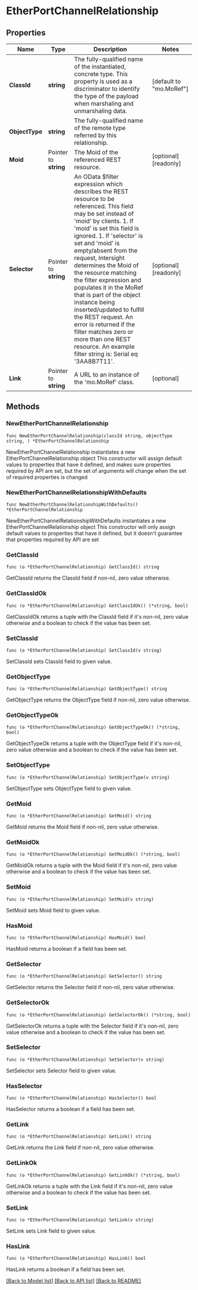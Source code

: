 # EtherPortChannelRelationship

## Properties

Name | Type | Description | Notes
------------ | ------------- | ------------- | -------------
**ClassId** | **string** | The fully-qualified name of the instantiated, concrete type. This property is used as a discriminator to identify the type of the payload when marshaling and unmarshaling data. | [default to "mo.MoRef"]
**ObjectType** | **string** | The fully-qualified name of the remote type referred by this relationship. | 
**Moid** | Pointer to **string** | The Moid of the referenced REST resource. | [optional] [readonly] 
**Selector** | Pointer to **string** | An OData $filter expression which describes the REST resource to be referenced. This field may be set instead of &#39;moid&#39; by clients. 1. If &#39;moid&#39; is set this field is ignored. 1. If &#39;selector&#39; is set and &#39;moid&#39; is empty/absent from the request, Intersight determines the Moid of the resource matching the filter expression and populates it in the MoRef that is part of the object instance being inserted/updated to fulfill the REST request. An error is returned if the filter matches zero or more than one REST resource. An example filter string is: Serial eq &#39;3AA8B7T11&#39;. | [optional] [readonly] 
**Link** | Pointer to **string** | A URL to an instance of the &#39;mo.MoRef&#39; class. | [optional] 

## Methods

### NewEtherPortChannelRelationship

`func NewEtherPortChannelRelationship(classId string, objectType string, ) *EtherPortChannelRelationship`

NewEtherPortChannelRelationship instantiates a new EtherPortChannelRelationship object
This constructor will assign default values to properties that have it defined,
and makes sure properties required by API are set, but the set of arguments
will change when the set of required properties is changed

### NewEtherPortChannelRelationshipWithDefaults

`func NewEtherPortChannelRelationshipWithDefaults() *EtherPortChannelRelationship`

NewEtherPortChannelRelationshipWithDefaults instantiates a new EtherPortChannelRelationship object
This constructor will only assign default values to properties that have it defined,
but it doesn't guarantee that properties required by API are set

### GetClassId

`func (o *EtherPortChannelRelationship) GetClassId() string`

GetClassId returns the ClassId field if non-nil, zero value otherwise.

### GetClassIdOk

`func (o *EtherPortChannelRelationship) GetClassIdOk() (*string, bool)`

GetClassIdOk returns a tuple with the ClassId field if it's non-nil, zero value otherwise
and a boolean to check if the value has been set.

### SetClassId

`func (o *EtherPortChannelRelationship) SetClassId(v string)`

SetClassId sets ClassId field to given value.


### GetObjectType

`func (o *EtherPortChannelRelationship) GetObjectType() string`

GetObjectType returns the ObjectType field if non-nil, zero value otherwise.

### GetObjectTypeOk

`func (o *EtherPortChannelRelationship) GetObjectTypeOk() (*string, bool)`

GetObjectTypeOk returns a tuple with the ObjectType field if it's non-nil, zero value otherwise
and a boolean to check if the value has been set.

### SetObjectType

`func (o *EtherPortChannelRelationship) SetObjectType(v string)`

SetObjectType sets ObjectType field to given value.


### GetMoid

`func (o *EtherPortChannelRelationship) GetMoid() string`

GetMoid returns the Moid field if non-nil, zero value otherwise.

### GetMoidOk

`func (o *EtherPortChannelRelationship) GetMoidOk() (*string, bool)`

GetMoidOk returns a tuple with the Moid field if it's non-nil, zero value otherwise
and a boolean to check if the value has been set.

### SetMoid

`func (o *EtherPortChannelRelationship) SetMoid(v string)`

SetMoid sets Moid field to given value.

### HasMoid

`func (o *EtherPortChannelRelationship) HasMoid() bool`

HasMoid returns a boolean if a field has been set.

### GetSelector

`func (o *EtherPortChannelRelationship) GetSelector() string`

GetSelector returns the Selector field if non-nil, zero value otherwise.

### GetSelectorOk

`func (o *EtherPortChannelRelationship) GetSelectorOk() (*string, bool)`

GetSelectorOk returns a tuple with the Selector field if it's non-nil, zero value otherwise
and a boolean to check if the value has been set.

### SetSelector

`func (o *EtherPortChannelRelationship) SetSelector(v string)`

SetSelector sets Selector field to given value.

### HasSelector

`func (o *EtherPortChannelRelationship) HasSelector() bool`

HasSelector returns a boolean if a field has been set.

### GetLink

`func (o *EtherPortChannelRelationship) GetLink() string`

GetLink returns the Link field if non-nil, zero value otherwise.

### GetLinkOk

`func (o *EtherPortChannelRelationship) GetLinkOk() (*string, bool)`

GetLinkOk returns a tuple with the Link field if it's non-nil, zero value otherwise
and a boolean to check if the value has been set.

### SetLink

`func (o *EtherPortChannelRelationship) SetLink(v string)`

SetLink sets Link field to given value.

### HasLink

`func (o *EtherPortChannelRelationship) HasLink() bool`

HasLink returns a boolean if a field has been set.


[[Back to Model list]](../README.md#documentation-for-models) [[Back to API list]](../README.md#documentation-for-api-endpoints) [[Back to README]](../README.md)


